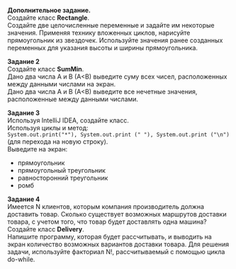**Дополнительное задание.**
<br>Создайте класс **Rectangle**.
<br>Создайте две целочисленные переменные и задайте им некоторые значения. Применяя технику
вложенных циклов, нарисуйте прямоугольник из звездочек. Используйте значения ранее созданных
переменных для указания высоты и ширины прямоугольника.

**Задание 2**
<br>Создайте класс **SumMin**.
<br>Дано два числа A и B (A<B) выведите суму всех чисел, расположенных между данными числами на экран.
<br>Дано два числа A и B (A<B) выведите все нечетные значения, расположенные между данными числами.

**Задание 3**
<br>Используя IntelliJ IDEA, создайте класс.
<br>Используя циклы и метод:
<br>```System.out.print("*"), System.out.print (" "), System.out.print ("\n")```
(для перехода на новую строку).
<br>Выведите на экран:
* прямоугольник
* прямоугольный треугольник
* равносторонний треугольник
* ромб

**Задание 4**
<br>Имеется N клиентов, которым компания производитель должна доставить товар. Сколько существует
возможных маршрутов доставки товара, с учетом того, что товар будет доставлять одна машина?
<br>Создайте класс **Delivery**.
<br>Напишите программу, которая будет рассчитывать, и выводить на экран количество возможных
вариантов доставки товара. Для решения задачи, используйте факториал N!, рассчитываемый с помощью
цикла do-while.
